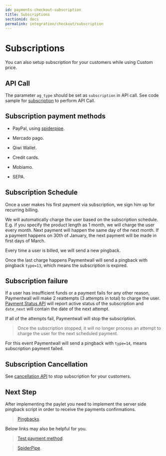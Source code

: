 ```yaml
---
id: payments-checkout-subscription
title: Subscriptions
sectionid: docs
permalink: integration/checkout/subscription
---
```


# Subscriptions

You can also setup subscription for your customers while using Custom price.

## API Call

The parameter ```ag_type``` should be set as ```subscription``` in API call. See code sample for [subscription](/apis#section-checkout-subscription) to perform API Call.

## Subscription payment methods 

* PayPal, using [spiderpipe](/guides/spiderpipe/paypal).

* Mercado pago.

* Qiwi Wallet.

* Credit cards.

* Mobiamo.

* SEPA.

## Subscription Schedule

Once a user makes his first payment via subscription, we sign him up for recurring billing.

We will automatically charge the user based on the subscription schedule. E.g. if you specify the product length as 1 month, we will charge the user every month. Next payment will happen the same day of the next month. If a payment happens on 30th of January, the next payment will be made in first days of March.

Every time a user is billed, we will send a new pingback.

Once the last charge happens Paymentwall will send a pingback with pingback ```type=13```,  which means the subscription is expired.

## Subscription failure

If a user has insufficient funds or a payment fails for any other reason, Paymentwall will make 2 reattempts (3 attempts in total) to charge the user. [Payment Status API](/apis#section-tools-payment-status) will report active status of the subscription and ```date_next``` will contain the date of the next attempt.

If all of the attempts fail, Paymentwall will stop the subscription.

> Once the subscription stopped, it will no longer process an attempt to charge the user for the next scheduled payment.

For this event Paymentwall will send a pingback with ```type=14```, means subscription payment failed.

## Subscription Cancellation

See [cancellation API](/apis#section-tools-cancellation) to stop subscription for your customers.

## Next Step

After implementing the paylet you need to implement the server side pingback script in order to receive the payments confirmations.

> [Pingbacks](/reference/pingback-home).

Below links may also be helpful for you.

> [Test payment method](/sandbox/test-payment).

> [SpiderPipe](/guides/spiderpipe-home).